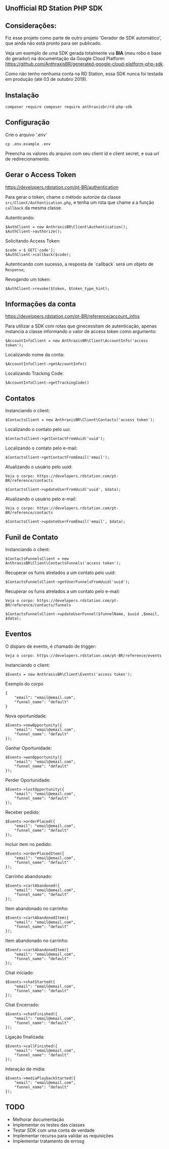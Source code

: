 ## Unofficial RD Station PHP SDK

## Considerações:

Fiz esse projeto como parte de outro projeto 'Gerador de SDK automático', que ainda não está pronto para ser publicado.

Veja um exemplo de uma SDK gerada totalmente via **BIA** (meu robo e base do gerador) na documentação da Google Cloud Platform: https://github.com/AnthraxisBR/generated-google-cloud-platform-php-sdk.

Como não tenho nenhuma conta na RD Station, essa SDK nunca foi testada em produção (até 03 de outubro 2019).


## Instalação

    composer require composer require anthraxisbr/rd-php-sdk

## Configuração

Crie o arquivo '.env'

    cp .env.example .env
    
Preencha os valores do arquivo com seu client id e client secret, e sua url de redirecionamento.

## Gerar o Access Token

https://developers.rdstation.com/pt-BR/authentication

Para gerar o token, chame o método autorize da classe `src/Client/Authentication.php`, e tenha um rota que chame a a função `callback` da mesma classe.

Autenticando:
    
    $AuthClient = new AnthraxisBR\Client\Authentication();
    $AuthClient->authorize();

Solicitando Access Token:

    $code = $_GET['code'];
    $AuthClient->callback($code);
  
Autenticando com sucesso, a resposta de ´callback´ será um objeto de `Response`;

Revogando um token:


    $AuthClient->revoke($token, $token_type_hint);

    
## Informações da conta

https://developers.rdstation.com/pt-BR/reference/account_infos

Para utilizar a SDK com rotas que ginecessitam de autenticação, apenas instancia a classe informando o valor de access token como argumento:

    $AccountInfoClient = new AnthraxisBR\Client\AccountInfo('access token');

Localizando nome da conta:

    $AccountInfoClient->getAccountInfo()
    
Localizando Tracking Code:

    $AccountInfoClient->getTrackingCode()


## Contatos

Instanciando o client:

    
    $ContactsClient = new AnthraxisBR\Client\Contacts('access token');

Localizando o contato pelo uui:

    $ContactsClient->getContactFromUuid('uuid');
    
Localizando o contato pelo e-mail:

    $ContactsClient->getContactFromEmail('email');
    
    
Atualizando o usuário pelo uuid:
    
    Veja o corpo: https://developers.rdstation.com/pt-BR/reference/contacts
    
    $ContactsClient->updateUserFromUuid('uuid', $data);

Atualizando o usuário pelo e-mail:

    Veja o corpo: https://developers.rdstation.com/pt-BR/reference/contacts
    
    $ContactsClient->updateUserFromEmail('email', $data);

## Funil de Contato

Instanciando o client:
    
    $ContactsFunnelsClient = new AnthraxisBR\Client\ContactsFunnels('access token');

Recuperar os funis atrelados a um contato pelo uuid:

    $ContactsFunnelsClient->getUserFunnelsFromUuid('uuid');


Recuperar os funis atrelados a um contato pelo e-mail:
    
    Veja o corpo: https://developers.rdstation.com/pt-BR/reference/contacts/funnels

    $ContactsFunnelsClient->updateUserFunnel($funnelName, $uuid ,$email, $data);

## Eventos

O disparo de evento, é chamado de trigger:

    Veja o corpo: https://developers.rdstation.com/pt-BR/reference/events
    
Instanciando o client:
    
    $Events = new AnthraxisBR\Client\Events('access token');

Exemplo do corpo
    
    {
        "email": "email@email.com",
        "funnel_name": "default"
    }
    

Nova oportunidade:
    
    $Events->newOpportunity({
        "email": "email@email.com",
        "funnel_name": "default"
    });
       
Ganhar Oportunidade:
    
    $Events->wonOpportunity({
        "email": "email@email.com",
        "funnel_name": "default"
    });
    
Perder Oportunidade:
    
    $Events->lostOpportunity({
        "email": "email@email.com",
        "funnel_name": "default"
    });
      
Receber pedido:
    
    $Events->orderPlaced({
        "email": "email@email.com",
        "funnel_name": "default"
    });
      
Incluir item no pedido:
    
    $Events->orderPlacedItem({
        "email": "email@email.com",
        "funnel_name": "default"
    });
      
      
Carrinho abandonado:
    
    $Events->cartAbandoned({
        "email": "email@email.com",
        "funnel_name": "default"
    });
      
    
Item abandonado no carrinho:
    
    $Events->cartAbandonedItem({
        "email": "email@email.com",
        "funnel_name": "default"
    });
    
Item abandonado no carrinho:
    
    $Events->cartAbandonedItem({
        "email": "email@email.com",
        "funnel_name": "default"
    });

Chat iniciado:

    $Events->chatStarted({
        "email": "email@email.com",
        "funnel_name": "default"
    });

Chat Encerrado:

    $Events->chatFinished({
        "email": "email@email.com",
        "funnel_name": "default"
    });

Ligação finalizada:

    $Events->callFinished({
        "email": "email@email.com",
        "funnel_name": "default"
    });

Interação de midia:

    
    $Events->mediaPlaybackStarted({
        "email": "email@email.com",
        "funnel_name": "default"
    });



## TODO

 - Melhorar documentação
 - Implementar os testes das classes
 - Testar SDK com uma conta de verdade
 - Implementar recurso para validar as requisições
 - Implementar tratamento de errosg
